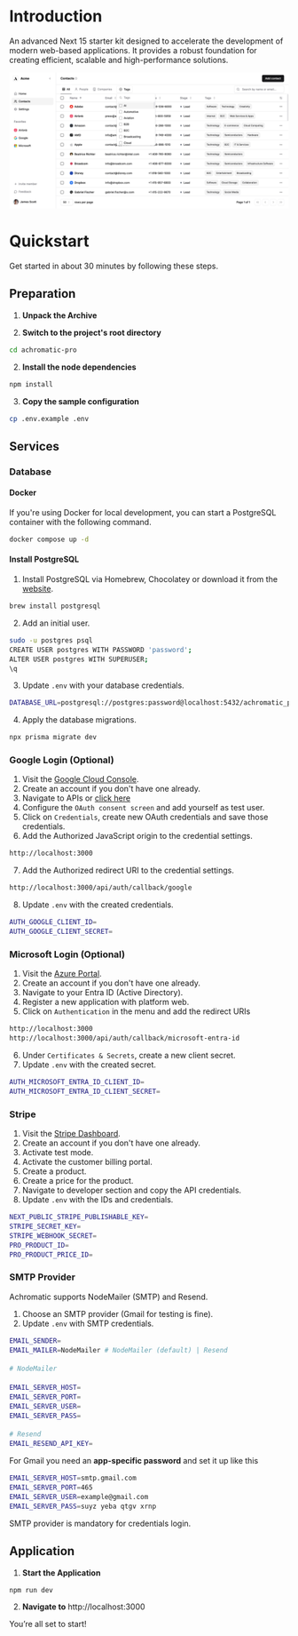 # Introduction

An advanced Next 15 starter kit designed to accelerate the development of modern web-based applications. It provides a robust foundation for creating efficient, scalable and high-performance solutions.

![hero](public/og.jpg)

# Quickstart

Get started in about 30 minutes by following these steps.

## Preparation

1. **Unpack the Archive**

2. **Switch to the project's root directory**

```bash
cd achromatic-pro
```

2. **Install the node dependencies**

```bash
npm install
```

3. **Copy the sample configuration**

```bash
cp .env.example .env
```

## Services

### Database

#### Docker

If you're using Docker for local development, you can start a PostgreSQL container with the following command.

```bash
docker compose up -d
```

#### Install PostgreSQL

1.  Install PostgreSQL via Homebrew, Chocolatey or download it from the [website](https://www.postgresql.org/download/).

```bash
brew install postgresql
```

2.  Add an initial user.

```bash
sudo -u postgres psql
CREATE USER postgres WITH PASSWORD 'password';
ALTER USER postgres WITH SUPERUSER;
\q
```

3.  Update `.env` with your database credentials.

```bash
DATABASE_URL=postgresql://postgres:password@localhost:5432/achromatic_pro?schema=public
```

4. Apply the database migrations.

```bash
npx prisma migrate dev
```

### Google Login (Optional)

1. Visit the [Google Cloud Console](https://console.cloud.google.com/).
2. Create an account if you don't have one already.
3. Navigate to APIs or [click here](https://console.cloud.google.com/apis)
4. Configure the `OAuth consent screen` and add yourself as test user.
5. Click on `Credentials`, create new OAuth credentials and save those credentials.
6. Add the Authorized JavaScript origin to the credential settings.

```bash
http://localhost:3000
```

7. Add the Authorized redirect URI to the credential settings.

```bash
http://localhost:3000/api/auth/callback/google
```

8. Update `.env` with the created credentials.

```bash
AUTH_GOOGLE_CLIENT_ID=
AUTH_GOOGLE_CLIENT_SECRET=
```

### Microsoft Login (Optional)

1. Visit the [Azure Portal](https://portal.azure.com/).
2. Create an account if you don't have one already.
3. Navigate to your Entra ID (Active Directory).
4. Register a new application with platform web.
5. Click on `Authentication` in the menu and add the redirect URIs

```bash
http://localhost:3000
http://localhost:3000/api/auth/callback/microsoft-entra-id
```

6. Under `Certificates & Secrets`, create a new client secret.
7. Update `.env` with the created secret.

```bash
AUTH_MICROSOFT_ENTRA_ID_CLIENT_ID=
AUTH_MICROSOFT_ENTRA_ID_CLIENT_SECRET=
```

### Stripe

1. Visit the [Stripe Dashboard](https://dashboard.stripe.com/).
2. Create an account if you don't have one already.
3. Activate test mode.
4. Activate the customer billing portal.
5. Create a product.
6. Create a price for the product.
7. Navigate to developer section and copy the API credentials.
8. Update `.env` with the IDs and credentials.

```bash
NEXT_PUBLIC_STRIPE_PUBLISHABLE_KEY=
STRIPE_SECRET_KEY=
STRIPE_WEBHOOK_SECRET=
PRO_PRODUCT_ID=
PRO_PRODUCT_PRICE_ID=
```

### SMTP Provider

Achromatic supports NodeMailer (SMTP) and Resend.

1. Choose an SMTP provider (Gmail for testing is fine).
2. Update `.env` with SMTP credentials.

```bash
EMAIL_SENDER=
EMAIL_MAILER=NodeMailer # NodeMailer (default) | Resend

# NodeMailer

EMAIL_SERVER_HOST=
EMAIL_SERVER_PORT=
EMAIL_SERVER_USER=
EMAIL_SERVER_PASS=

# Resend
EMAIL_RESEND_API_KEY=
```

For Gmail you need an **app-specific password** and set it up like this

```bash
EMAIL_SERVER_HOST=smtp.gmail.com
EMAIL_SERVER_PORT=465
EMAIL_SERVER_USER=example@gmail.com
EMAIL_SERVER_PASS=suyz yeba qtgv xrnp
```

<Callout>SMTP provider is mandatory for credentials login.</Callout>

## Application

1. **Start the Application**

```bash
npm run dev
```

2. **Navigate to** http://localhost:3000

You’re all set to start!
